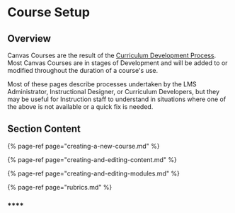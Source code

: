 # Course Setup

## **Overview**

Canvas Courses are the result of the [Curriculum Development Process](../../../curriculum-development/curriculum-development-process-overview/). Most Canvas Courses are in stages of Development and will be added to or modified throughout the duration of a course's use. 

Most of these pages describe processes undertaken by the LMS Administrator, Instructional Designer, or Curriculum Developers, but they may be useful for Instruction staff to understand in situations where one of the above is not available or a quick fix is needed.

## Section Content

{% page-ref page="creating-a-new-course.md" %}

{% page-ref page="creating-and-editing-content.md" %}

{% page-ref page="creating-and-editing-modules.md" %}

{% page-ref page="rubrics.md" %}



### \*\*\*\*


